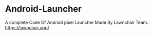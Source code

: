 # Android-Launcher
 A complete Code Of Android pixel Launcher Made By Lawnchair Team.
https://lawnchair.app/
